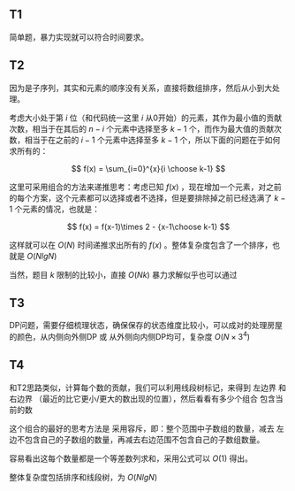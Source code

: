 ## T1

简单题，暴力实现就可以符合时间要求。

## T2

因为是子序列，其实和元素的顺序没有关系，直接将数组排序，然后从小到大处理。

考虑大小处于第 $i$ 位（和代码统一这里 $i$ 从0开始）的元素，其作为最小值的贡献次数，相当于在其后的 $n-i$ 个元素中选择至多 $k-1$ 个，而作为最大值的贡献次数，相当于在之前的 $i-1$ 个元素中选择至多 $k-1$ 个，所以下面的问题在于如何求所有的：

$$
f(x) = \sum_{i=0}^{x}{i \choose k-1}
$$

这里可采用组合的方法来递推思考：考虑已知 $f(x)$ ，现在增加一个元素，对之前的每个方案，这个元素都可以选择或者不选择，但是要排除掉之前已经选满了 $k-1$ 个元素的情况，也就是：

$$
f(x) = f(x-1)\times 2 - {x-1\choose k-1}
$$

这样就可以在 $O(N)$ 时间递推求出所有的 $f(x)$ 。整体复杂度包含了一个排序，也就是 $O(NlgN)$ 

当然，题目 $k$ 限制的比较小，直接 $O(Nk)$ 暴力求解似乎也可以通过

## T3

DP问题，需要仔细梳理状态，确保保存的状态维度比较小，可以成对的处理房屋的颜色，从内侧向外侧DP 或 从外侧向内侧DP均可，复杂度 $O(N\times3^4)$

## T4

和T2思路类似，计算每个数的贡献，我们可以利用线段树标记，来得到 左边界 和 右边界 （最近的比它更小/更大的数出现的位置），然后看看有多少个组合 包含当前的数

这个组合的最好的思考方法是 采用容斥，即：整个范围中子数组的数量，减去 左边不包含自己的子数组的数量，再减去右边范围不包含自己的子数组数量。

容易看出这每个数量都是一个等差数列求和，采用公式可以 $O(1)$ 得出。

整体复杂度包括排序和线段树，为 $O(NlgN)$ 